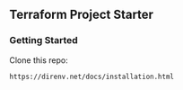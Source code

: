 ## Terraform Project Starter

### Getting Started

Clone this repo:

```shell script
https://direnv.net/docs/installation.html
```
